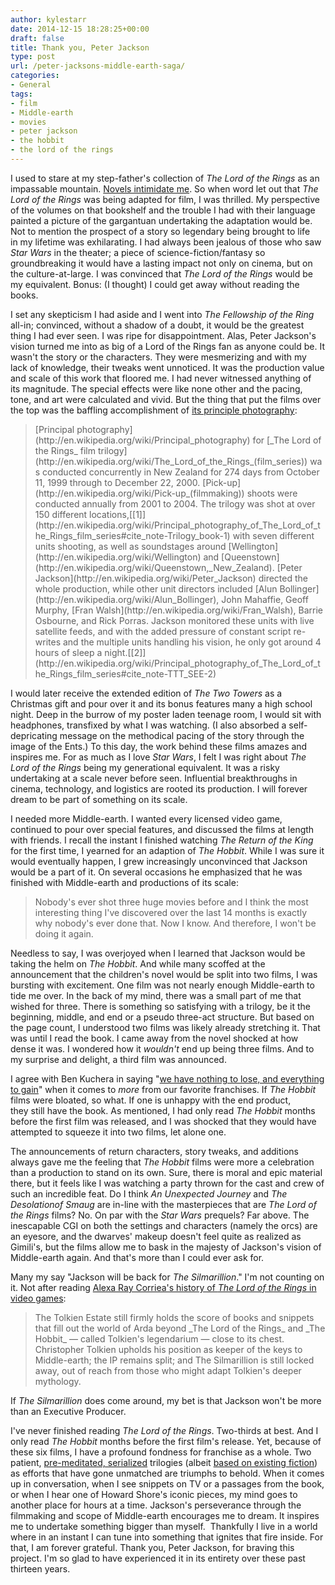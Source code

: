 ```yaml
---
author: kylestarr
date: 2014-12-15 18:28:25+00:00
draft: false
title: Thank you, Peter Jackson
type: post
url: /peter-jacksons-middle-earth-saga/
categories:
- General
tags:
- film
- Middle-earth
- movies
- peter jackson
- the hobbit
- the lord of the rings
---
```


I used to stare at my step-father's collection of _The Lord of the Rings_ as an impassable mountain. [Novels intimidate me](https://www.zerocounts.net/2014/02/24/on-reading/). So when word let out that _The Lord of the Rings_ was being adapted for film, I was thrilled. My perspective of the volumes on that bookshelf and the trouble I had with their language painted a picture of the gargantuan undertaking the adaptation would be. Not to mention the prospect of a story so legendary being brought to life in my lifetime was exhilarating. I had always been jealous of those who saw _Star Wars_ in the theater; a piece of science-fiction/fantasy so groundbreaking it would have a lasting impact not only on cinema, but on the culture-at-large. I was convinced that _The Lord of the Rings_ would be my equivalent. Bonus: (I thought) I could get away without reading the books.

I set any skepticism I had aside and I went into _The Fellowship of the Ring_ all-in; convinced, without a shadow of a doubt, it would be the greatest thing I had ever seen. I was ripe for disappointment. Alas, Peter Jackson's vision turned me into as big of a Lord of the Rings fan as anyone could be. It wasn't the story or the characters. They were mesmerizing and with my lack of knowledge, their tweaks went unnoticed. It was the production value and scale of this work that floored me. I had never witnessed anything of its magnitude. The special effects were like none other and the pacing, tone, and art were calculated and vivid. But the thing that put the films over the top was the baffling accomplishment of [its principle photography](http://en.wikipedia.org/wiki/Principal_photography_of_The_Lord_of_the_Rings_film_series):


<blockquote>[Principal photography](http://en.wikipedia.org/wiki/Principal_photography) for [_The Lord of the Rings_ film trilogy](http://en.wikipedia.org/wiki/The_Lord_of_the_Rings_(film_series)) was conducted concurrently in New Zealand for 274 days from October 11, 1999 through to December 22, 2000. [Pick-up](http://en.wikipedia.org/wiki/Pick-up_(filmmaking)) shoots were conducted annually from 2001 to 2004. The trilogy was shot at over 150 different locations,[[1]](http://en.wikipedia.org/wiki/Principal_photography_of_The_Lord_of_the_Rings_film_series#cite_note-Trilogy_book-1) with seven different units shooting, as well as soundstages around [Wellington](http://en.wikipedia.org/wiki/Wellington) and [Queenstown](http://en.wikipedia.org/wiki/Queenstown,_New_Zealand). [Peter Jackson](http://en.wikipedia.org/wiki/Peter_Jackson) directed the whole production, while other unit directors included [Alun Bollinger](http://en.wikipedia.org/wiki/Alun_Bollinger), John Mahaffie, Geoff Murphy, [Fran Walsh](http://en.wikipedia.org/wiki/Fran_Walsh), Barrie Osbourne, and Rick Porras. Jackson monitored these units with live satellite feeds, and with the added pressure of constant script re-writes and the multiple units handling his vision, he only got around 4 hours of sleep a night.[[2]](http://en.wikipedia.org/wiki/Principal_photography_of_The_Lord_of_the_Rings_film_series#cite_note-TTT_SEE-2)</blockquote>


I would later receive the extended edition of _The Two Towers_ as a Christmas gift and pour over it and its bonus features many a high school night. Deep in the burrow of my poster laden teenage room, I would sit with headphones, transfixed by what I was watching. (I also absorbed a self-depricating message on the methodical pacing of the story through the image of the Ents.) To this day, the work behind these films amazes and inspires me. For as much as I love _Star Wars_, I felt I was right about _The Lord of the Rings_ being my generational equivalent. It was a risky undertaking at a scale never before seen. Influential breakthroughs in cinema, technology, and logistics are rooted its production. I will forever dream to be part of something on its scale.

I needed more Middle-earth. I wanted every licensed video game, continued to pour over special features, and discussed the films at length with friends. I recall the instant I finished watching _The Return of the King_ for the first time, I yearned for an adaption of _The Hobbit_. While I was sure it would eventually happen, I grew increasingly unconvinced that Jackson would be a part of it. On several occasions he emphasized that he was finished with Middle-earth and productions of its scale:


<blockquote>Nobody's ever shot three huge movies before and I think the most interesting thing I've discovered over the last 14 months is exactly why nobody's ever done that. Now I know. And therefore, I won't be doing it again.</blockquote>


Needless to say, I was overjoyed when I learned that Jackson would be taking the helm on _The Hobbit_. And while many scoffed at the announcement that the children's novel would be split into two films, I was bursting with excitement. One film was not nearly enough Middle-earth to tide me over. In the back of my mind, there was a small part of me that wished for three. There is something so satisfying with a trilogy, be it the beginning, middle, and end or a pseudo three-act structure. But based on the page count, I understood two films was likely already stretching it. That was until I read the book. I came away from the novel shocked at how dense it was. I wondered how it _wouldn't_ end up being three films. And to my surprise and delight, a third film was announced.

I agree with Ben Kuchera in saying "[we have nothing to lose, and everything to gain](http://www.polygon.com/2014/10/6/6919637/more-twin-peaks)" when it comes to _more_ from our favorite franchises. If _The Hobbit_ films were bloated, so what. If one is unhappy with the end product, they still have the book. As mentioned, I had only read _The Hobbit_ months before the first film was released, and I was shocked that they would have attempted to squeeze it into two films, let alone one.

The announcements of return characters, story tweaks, and additions always gave me the feeling that _The Hobbit_ films were more a celebration than a production to stand on its own. Sure, there is moral and epic material there, but it feels like I was watching a party thrown for the cast and crew of such an incredible feat. Do I think _An Unexpected Journey_ and _The Desolationof Smaug_ are in-line with the masterpieces that are _The Lord of the Rings_ films? No. On par with the _Star Wars_ prequels? Far above. The inescapable CGI on both the settings and characters (namely the orcs) are an eyesore, and the dwarves' makeup doesn't feel quite as realized as Gimili's, but the films allow me to bask in the majesty of Jackson's vision of Middle-earth again. And that's more than I could ever ask for.

Many my say "Jackson will be back for _The Silmarillion_." I'm not counting on it. Not after reading [Alexa Ray Corriea's history of _The Lord of the Rings_ in video games](http://www.polygon.com/2014/9/23/6414775/lord-the-rings-tolkien-video-games):


<blockquote>The Tolkien Estate still firmly holds the score of books and snippets that fill out the world of Arda beyond _The Lord of the Rings_ and _The Hobbit_ — called Tolkien's legendarium — close to its chest. Christopher Tolkien upholds his position as keeper of the keys to Middle-earth; the IP remains split; and The Silmarillion is still locked away, out of reach from those who might adapt Tolkien's deeper mythology.</blockquote>


If _The Silmarillion_ does come around, my bet is that Jackson won't be more than an Executive Producer.

I've never finished reading _The Lord of the Rings_. Two-thirds at best. And I only read _The Hobbit_ months before the first film's release. Yet, because of these six films, I have a profound fondness for franchise as a whole. Two patient, [pre-meditated, serialized](https://www.zerocounts.net/2014/12/03/water-coolers-spoilers-and-serial/) trilogies (albeit [based on existing fiction](https://www.zerocounts.net/2014/12/07/the-lord-of-the-rings-and-the-serial-cliffhanger/)) as efforts that have gone unmatched are triumphs to behold. When it comes up in conversation, when I see snippets on TV or a passages from the book, or when I hear one of Howard Shore's iconic pieces, my mind goes to another place for hours at a time. Jackson's perseverance through the filmmaking and scope of Middle-earth encourages me to dream. It inspires me to undertake something bigger than myself.  Thankfully I live in a world where in an instant I can tune into something that ignites that fire inside. For that, I am forever grateful. Thank you, Peter Jackson, for braving this project. I'm so glad to have experienced it in its entirety over these past thirteen years.
